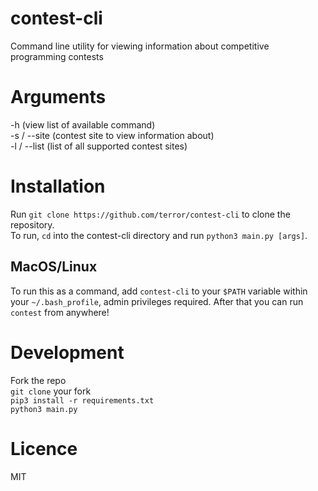 # contest-cli

Command line utility for viewing information about competitive programming contests

# Arguments

-h (view list of available command)  
-s / --site (contest site to view information about)  
-l / --list (list of all supported contest sites)  

# Installation

Run `git clone https://github.com/terror/contest-cli` to clone the repository.   
To run, `cd` into the contest-cli directory and run `python3 main.py [args]`.

## MacOS/Linux

To run this as a command, add `contest-cli` to your `$PATH` variable within your `~/.bash_profile`, admin privileges required. After that you can run `contest` from anywhere!

# Development

Fork the repo  
`git clone` your fork  
```pip3 install -r requirements.txt```  
`python3 main.py`  

# Licence

MIT
